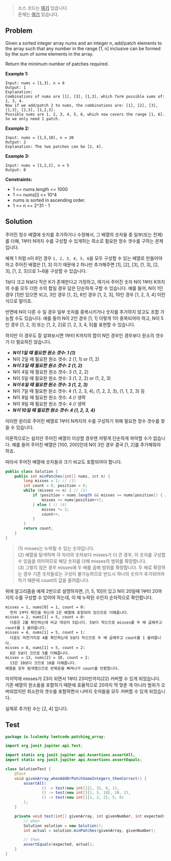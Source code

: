 > 소스 코드는 [여기](https://github.com/lcalmsky/leetcode/blob/master/src/main/java/io/lcalmsky/leetcode/patching_array/Solution.java) 있습니다.  
> 문제는 [여기](https://leetcode.com/explore/challenge/card/august-leetcoding-challenge-2021/617/week-5-august-29th-august-31st/3956/) 있습니다.  

## Problem
Given a sorted integer array nums and an integer n, add/patch elements to the array such that any number in the range [1, n] inclusive can be formed by the sum of some elements in the array.

Return the minimum number of patches required.

**Example 1:**

```text
Input: nums = [1,3], n = 6
Output: 1
Explanation:
Combinations of nums are [1], [3], [1,3], which form possible sums of: 1, 3, 4.
Now if we add/patch 2 to nums, the combinations are: [1], [2], [3], [1,3], [2,3], [1,2,3].
Possible sums are 1, 2, 3, 4, 5, 6, which now covers the range [1, 6].
So we only need 1 patch.
```

**Example 2:**

```text
Input: nums = [1,5,10], n = 20
Output: 2
Explanation: The two patches can be [2, 4].
```

**Example 3:**

```text
Input: nums = [1,2,2], n = 5
Output: 0
```

**Constraints:**

* 1 <= nums.length <= 1000
* 1 <= nums[i] <= 10^4
* nums is sorted in ascending order.
* 1 <= n <= 2^31 - 1

## Solution

주어진 정수 배열에 숫자를 추가하거나 수정해서, 그 배열의 숫자들 중 일부(또는 전체)를 더해, 1부터 N까지 수를 구성할 수 있게하는 최소로 필요한 정수 갯수를 구하는 문제입니다.

예제 1 처럼 n이 6인 경우 `1, 2, 3, 4, 5, 6`을 모두 구성할 수 있는 배열로 만들어야하고 주어진 배열은 [1, 3] 이기 때문에 2 하나만 추가해주면 [1], [2], [3], [1, 3], [2, 3], [1, 2, 3]으로 1~6을 구성할 수 있습니다.

1보다 크고 N보다 작은 K가 존재한다고 가정하고, 여기서 주어진 숫자 N이 1부터 K까지의 수를 모두 더한 수의 합일 경우 답은 단순하게 구할 수 있습니다. 예를 들어, N이 1인 경우 [1]만 있으면 되고, 3인 경우 [1, 2], 6인 경우 [1, 2, 3], 10인 경우 [1, 2, 3, 4] 이런 식으로 말이죠.

반면에 N이 다른 수 일 경우 일부 숫자를 중복시키거나 숫자를 추가하지 않고도 조합 가능할 수도 있습니다. 예를 들어 N이 2인 경우 [1, 1] 이렇게 1이 중복되어야 하고, N이 5인 경우 [1, 2, 3] 또는 [1, 2, 2]로 [1, 2, 3, 4, 5]를 표현할 수 있습니다.

하지만 이 경우도 잘 살펴보시면 1부터 K까지의 합이 N인 경우인 경우보다 원소의 갯수가 더 필요하진 않습니다.

* _**N이 1일 때 필요한 원소 갯수: 1 (1)**_
* N이 2일 때 필요한 원소 갯수: 2 (1, 1) or (1, 2)
* _**N이 3일 때 필요한 원소 갯수: 2 (1, 2)**_
* N이 4일 때 필요한 원소 갯수: 3 (1, 2, 2)
* N이 5일 때 필요한 원소 갯수: 3 (1, 2, 2) or (1, 2, 3)
* _**N이 6일 때 필요한 원소 갯수: 3 (1, 2, 3)**_
* N이 7일 때 필요한 원소 갯수: 4 (1, 2, 3, 4), (1, 2, 2, 3), (1, 1, 2, 3) 등
* N이 8일 때 필요한 원소 갯수: 4 // 생략
* N이 9일 때 필요한 원소 갯수: 4 // 생략
* _**N이 10일 때 필요한 원소 갯수: 4 (1, 2, 3, 4)**_

이러한 원리로 주어진 배열로 1부터 N까지의 수를 구성하기 위해 필요한 정수 갯수를 찾을 수 있습니다.

이론적으로는 쉽지만 주어진 배열이 이상할 경우엔 저렇게 단순하게 파악할 수가 없습니다. 예를 들어 주어진 배열은 [100, 200]인데 N이 3인 경우 결국 [1, 2]를 추가해줘야 하죠.

따라서 주어진 배열에 숫자들과 크기 비교도 포함되어야 합니다.

```java
public class Solution {
    public int minPatches(int[] nums, int n) {
        long misses = 1; // (1)
        int count = 0, position = 0;
        while (misses <= n) { // (2)
            if (position < nums.length && misses >= nums[position]) { // (3)
                misses += nums[position++];
            } else { // (4)
                misses *= 2;
                count++;
            }
        }
        return count;
    }
}
```

> (1) misses는 누락될 수 있는 숫자입니다.  
> (2) 배열을 탐색하며 각 자리의 숫자보다 misses가 더 큰 경우, 이 숫자를 구성할 수 있음을 의미하므로 해당 숫자를 더해 misses의 범위를 확장합니다.  
> (3) 그렇지 않은 경우 misses에 두 배를 곱해 범위를 확장합니다. 두 배로 확장하는 경우 기존 숫자들로는 구성이 불가능하므로 반드시 하나의 숫자가 추가되어야 하기 때문에 count의 값을 올려줍니다.

위에 알고리즘을 예제 2번으로 설명하자면, [1, 5, 10]이 있고 N이 20일때 1부터 20까지의 수를 구성할 수 있어야 하는데, 이 때 누락된 수인지 순차적으로 확인합니다.

```text
misses = 1, nums[0] = 1, count = 0:
  먼저 1부터 확인을 하는데 1은 배열에 포함되어 있으므로 더해줍니다.
misses = 2, nums[1] = 5, count = 0:
  다음은 2를 확인하는데 비교 대상이 5입니다. 5보다 작으므로 misses를 두 배 곱해주고 count를 1 올려줍니다.
misses = 4, nums[1] = 5, count = 1:
  다음도 마찬가지로 4를 확인하는데 5보다 작으므로 두 배 곱해주고 count를 1 올려줍니다.
misses = 8, nums[1] = 5, count = 2:
  8은 5보다 크므로 5를 더해줍니다.
misses = 13, nums[2] = 10, count = 2:
  13은 10보다 크므로 10을 더해줍니다.
배열을 모두 탐색했으므로 반복문을 빠져나가 count를 반환합니다.
```

마지막에 misses가 23이 되면서 1부터 23미만까지(22) 커버할 수 있게 되었습니다. 기존 배열의 원소들을 포함하기 때문에 효율적으로 20까지 딱 맞춘 게 아니라 범위가 오버되었지만 최소한의 갯수를 포함하면서 나머지 숫자들을 모두 커버할 수 있게 되었습니다.

실제로 추가된 수는 [2, 4] 입니다.

## Test

```java
package io.lcalmsky.leetcode.patching_array;

import org.junit.jupiter.api.Test;

import static org.junit.jupiter.api.Assertions.assertAll;
import static org.junit.jupiter.api.Assertions.assertEquals;

class SolutionTest {
    @Test
    void givenArray_whenAddOrPatchSomeIntegers_thenCorrect() {
        assertAll(
                () -> test(new int[]{1, 3}, 6, 1),
                () -> test(new int[]{1, 5, 10}, 20, 2),
                () -> test(new int[]{1, 2, 2}, 5, 0)
        );
    }

    private void test(int[] givenArray, int givenNumber, int expected) {
        // when
        Solution solution = new Solution();
        int actual = solution.minPatches(givenArray, givenNumber);

        // then
        assertEquals(expected, actual);
    }
}
```